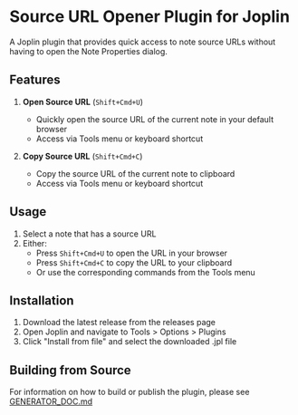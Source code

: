 # Source URL Opener Plugin for Joplin

A Joplin plugin that provides quick access to note source URLs without having to open the Note Properties dialog.

## Features

1. **Open Source URL** (`Shift+Cmd+U`)
   - Quickly open the source URL of the current note in your default browser
   - Access via Tools menu or keyboard shortcut

2. **Copy Source URL** (`Shift+Cmd+C`)
   - Copy the source URL of the current note to clipboard
   - Access via Tools menu or keyboard shortcut

## Usage

1. Select a note that has a source URL
2. Either:
   - Press `Shift+Cmd+U` to open the URL in your browser
   - Press `Shift+Cmd+C` to copy the URL to your clipboard
   - Or use the corresponding commands from the Tools menu

## Installation

1. Download the latest release from the releases page
2. Open Joplin and navigate to Tools > Options > Plugins
3. Click "Install from file" and select the downloaded .jpl file

## Building from Source

For information on how to build or publish the plugin, please see [GENERATOR_DOC.md](./GENERATOR_DOC.md)
